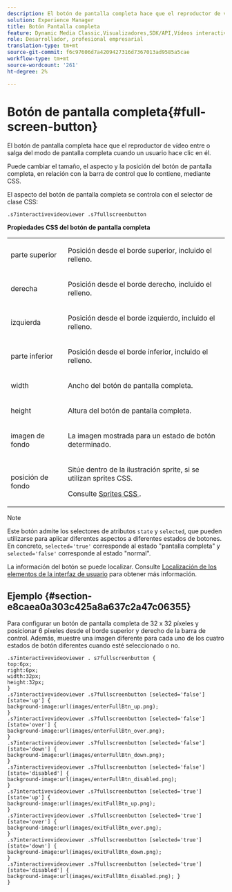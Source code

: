 ```yaml
---
description: El botón de pantalla completa hace que el reproductor de vídeo entre o salga del modo de pantalla completa cuando un usuario hace clic en él.
solution: Experience Manager
title: Botón Pantalla completa
feature: Dynamic Media Classic,Visualizadores,SDK/API,Vídeos interactivos
role: Desarrollador, profesional empresarial
translation-type: tm+mt
source-git-commit: f6c97606d7a4209427316d7367013ad9585a5cae
workflow-type: tm+mt
source-wordcount: '261'
ht-degree: 2%

---
```



# Botón de pantalla completa{#full-screen-button}

El botón de pantalla completa hace que el reproductor de vídeo entre o salga del modo de pantalla completa cuando un usuario hace clic en él.

<!--<a id="section_061E550C1C1D4DB2BD663A898895B38C"></a>-->

Puede cambiar el tamaño, el aspecto y la posición del botón de pantalla completa, en relación con la barra de control que lo contiene, mediante CSS.

El aspecto del botón de pantalla completa se controla con el selector de clase CSS:

```
.s7interactivevideoviewer .s7fullscreenbutton
```

**Propiedades CSS del botón de pantalla completa**

<table id="table_C48C56E696304C9BAFEE71BA9EA9A174"> 
 <tbody> 
  <tr> 
   <td colname="col1"> <p> <span class="codeph"> parte superior </span> </p> </td> 
   <td colname="col2"> <p> Posición desde el borde superior, incluido el relleno. </p> </td> 
  </tr> 
  <tr> 
   <td colname="col1"> <p> <span class="codeph"> derecha </span> </p> </td> 
   <td colname="col2"> <p> Posición desde el borde derecho, incluido el relleno. </p> </td> 
  </tr> 
  <tr> 
   <td colname="col1"> <p> <span class="codeph"> izquierda </span> </p> </td> 
   <td colname="col2"> <p> Posición desde el borde izquierdo, incluido el relleno. </p> </td> 
  </tr> 
  <tr> 
   <td colname="col1"> <p> <span class="codeph"> parte inferior </span> </p> </td> 
   <td colname="col2"> <p>Posición desde el borde inferior, incluido el relleno. </p> </td> 
  </tr> 
  <tr> 
   <td colname="col1"> <p> <span class="codeph"> width </span> </p> </td> 
   <td colname="col2"> <p> Ancho del botón de pantalla completa. </p> </td> 
  </tr> 
  <tr> 
   <td colname="col1"> <p> <span class="codeph"> height </span> </p> </td> 
   <td colname="col2"> <p>Altura del botón de pantalla completa. </p> </td> 
  </tr> 
  <tr> 
   <td colname="col1"> <p> <span class="codeph"> imagen de fondo  </span> </p> </td> 
   <td colname="col2"> <p> La imagen mostrada para un estado de botón determinado. </p> </td> 
  </tr> 
  <tr> 
   <td colname="col1"> <p> <span class="codeph"> posición de fondo  </span> </p> </td> 
   <td colname="col2"> <p> Sitúe dentro de la ilustración sprite, si se utilizan sprites CSS. </p> <p>Consulte <a href="../../../c-html5-aem-asset-viewers/c-html5-aem-int-video/c-html5-aem-int-video-customizingviewer/c-html5-aem-int-video-customizingviewer.md#section-9b6d8d601cb441d08214dada7bb4eddc" format="dita" scope="local"> Sprites CSS </a>. </p> </td> 
  </tr> 
 </tbody> 
</table>

>[!NOTE]
>
>Este botón admite los selectores de atributos `state` y `selected`, que pueden utilizarse para aplicar diferentes aspectos a diferentes estados de botones. En concreto, `selected='true'` corresponde al estado &quot;pantalla completa&quot; y `selected='false'` corresponde al estado &quot;normal&quot;.

La información del botón se puede localizar. Consulte [Localización de los elementos de la interfaz de usuario](../../../c-html5-aem-asset-viewers/c-html5-aem-int-video/c-html5-aem-int-video-viewer-localization.md#concept-cbfc39344c494eb7b9f6a272cff0cc74) para obtener más información.

## Ejemplo {#section-e8caea0a303c425a8a637c2a47c06355}

Para configurar un botón de pantalla completa de 32 x 32 píxeles y posicionar 6 píxeles desde el borde superior y derecho de la barra de control. Además, muestre una imagen diferente para cada uno de los cuatro estados de botón diferentes cuando esté seleccionado o no.

```
.s7interactivevideoviewer . s7fullscreenbutton { 
top:6px; 
right:6px; 
width:32px; 
height:32px; 
} 
.s7interactivevideoviewer .s7fullscreenbutton [selected='false'][state='up'] { 
background-image:url(images/enterFullBtn_up.png); 
} 
.s7interactivevideoviewer .s7fullscreenbutton [selected='false'][state='over'] {  
background-image:url(images/enterFullBtn_over.png); 
} 
.s7interactivevideoviewer .s7fullscreenbutton [selected='false'][state='down'] {  
background-image:url(images/enterFullBtn_down.png); 
} 
.s7interactivevideoviewer .s7fullscreenbutton [selected='false'][state='disabled'] { 
background-image:url(images/enterFullBtn_disabled.png); 
} 
.s7interactivevideoviewer .s7fullscreenbutton [selected='true'][state='up'] {  
background-image:url(images/exitFullBtn_up.png); 
} 
.s7interactivevideoviewer .s7fullscreenbutton [selected='true'][state='over'] {  
background-image:url(images/exitFullBtn_over.png); 
} 
.s7interactivevideoviewer .s7fullscreenbutton [selected='true'][state='down'] {  
background-image:url(images/exitFullBtn_down.png); 
} 
.s7interactivevideoviewer .s7fullscreenbutton [selected='true'][state='disabled'] {  
background-image:url(images/exitFullBtn_disabled.png); } 
}
```

